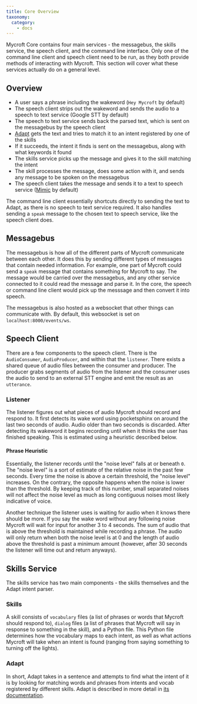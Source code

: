 ```yaml
---
title: Core Overview
taxonomy:
  category:
    - docs
---
```


Mycroft Core contains four main services - the messagebus, the skills service, the speech client, and the command line interface. Only one of the command line client and speech client need to be run, as they both provide methods of interacting with Mycroft. This section will cover what these services actually do on a general level.

## Overview

 - A user says a phrase including the wakeword (`Hey Mycroft` by default)
 - The speech client strips out the wakeword and sends the audio to a speech to text service (Google STT by default)
 - The speech to text service sends back the parsed text, which is sent on the messagebus by the speech client
 - [Adapt](https://adapt.mycroft.ai/) gets the text and tries to match it to an intent registered by one of the skills
 - If it succeeds, the intent it finds is sent on the messagebus, along with what keywords it found
 - The skills service picks up the message and gives it to the skill matching the intent
 - The skill processes the message, does some action with it, and sends any message to be spoken on the messagebus
 - The speech client takes the message and sends it to a text to speech service ([Mimic](https://mimic.mycroft.ai/) by default) 
 
The command line client essentially shortcuts directly to sending the text to Adapt, as there is no speech to text service required. It also handles sending a `speak` message to the chosen text to speech service, like the speech client does.

## Messagebus

The messagebus is how all of the different parts of Mycroft communicate between each other. It does this by sending different types of messages that contain needed information. For example, one part of Mycroft could send a `speak` message that contains something for Mycroft to say. The message would be carried over the messagebus, and any other service connected to it could read the message and parse it. In the core, the speech or command line client would pick up the messsage and then convert it into speech. 

The messagebus is also hosted as a websocket that other things can communicate with. By default, this websocket is set on 
`localhost:8000/events/ws`.

## Speech Client

There are a few components to the speech client. There is the `AudioConsumer`, `AudioProducer`, and within that the `listener`. There exists a shared queue of audio files between the consumer and producer. The producer grabs segments of audio from the listener and the consumer uses the audio to send to an external STT engine and emit the result as an `utterance`.

### Listener

The listener figures out what pieces of audio Mycroft should record and respond to. It first detects its wake word using pocketsphinx on around the last two seconds of audio. Audio older than two seconds is discarded. After detecting its wakeword it begins recording until when it thinks the user has finished speaking. This is estimated using a heuristic described below.

#### Phrase Heuristic

Essentially, the listener records until the "noise level" falls at or beneath `0`. The "noise level" is a sort of estimate of the relative noise in the past few seconds. Every time the noise is above a certain threshold, the "noise level" increases. On the contrary, the opposite happens when the noise is lower than the threshold. By keeping track of this number, small separated noises will not affect the noise level as much as long contiguous noises most likely indicative of voice.

Another technique the listener uses is waiting for audio when it knows there should be more. If you say the wake word without any following noise Mycroft will wait for input for another 3 to 4 seconds. The sum of audio that is above the threshold is maintained while recording a phrase. The audio will only return when both the noise level is at 0 and the length of audio above the threshold is past a minimum amount (however, after 30 seconds the listener will time out and return anyways).

## Skills Service

The skills service has two main components - the skills themselves and the Adapt intent parser.

### Skills

A skill consists of `vocabulary` files (a list of phrases or words that Mycroft should respond to), `dialog` files (a list of phrases that Mycroft will say in response to something in the skill), and a Python file. This Python file determines how the vocabulary maps to each intent, as well as what actions Mycroft will take when an intent is found (ranging from saying something to turning off the lights). 

### Adapt

In short, Adapt takes in a sentence and attempts to find what the intent of it is by looking for matching words and phrases from intents and vocab registered by different skills. Adapt is described in more detail in [its documentation](https://adapt.mycroft.ai/).

 

